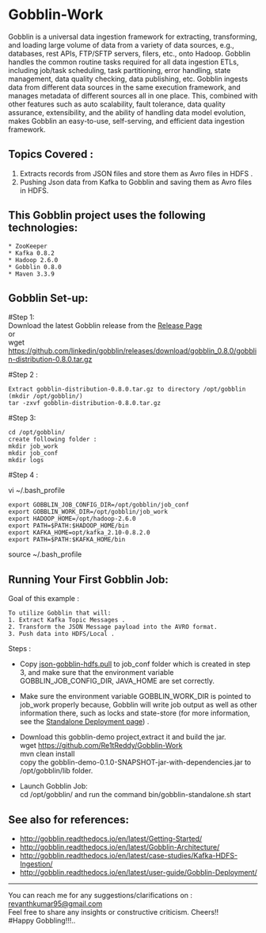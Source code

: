 # Gobblin-Work


Gobblin is a universal data ingestion framework for extracting, transforming, and loading large volume of data from a variety of data sources, e.g., databases, rest APIs, FTP/SFTP servers, filers, etc., onto Hadoop. Gobblin handles the common routine tasks required for all data ingestion ETLs, including job/task scheduling, task partitioning, error handling, state management, data quality checking, data publishing, etc. Gobblin ingests data from different data sources in the same execution framework, and manages metadata of different sources all in one place. This, combined with other features such as auto scalability, fault tolerance, data quality assurance, extensibility, and the ability of handling data model evolution, makes Gobblin an easy-to-use, self-serving, and efficient data ingestion framework.

Topics Covered :     
----------------

1. Extracts records from JSON files and store them as Avro files in HDFS .                                   
2. Pushing Json data from Kafka to Gobblin and saving them as Avro files in HDFS.       



This Gobblin project uses the following technologies:
----------------------------------------------------
    * ZooKeeper    
    * Kafka 0.8.2     
    * Hadoop 2.6.0      
    * Gobblin 0.8.0      
    * Maven 3.3.9        

Gobblin Set-up:              
--------------
#Step 1:         
	Download the latest Gobblin release from the <a href="https://github.com/linkedin/gobblin/releases">Release Page</a>    
	or          
	wget https://github.com/linkedin/gobblin/releases/download/gobblin_0.8.0/gobblin-distribution-0.8.0.tar.gz    
	
 #Step 2 :     
 
	Extract gobblin-distribution-0.8.0.tar.gz to directory /opt/gobblin (mkdir /opt/gobblin/)
	tar -zxvf gobblin-distribution-0.8.0.tar.gz
	
#Step 3:                 

	cd /opt/gobblin/                 
	create following folder :          
	mkdir job_work         
	mkdir job_conf          
	mkdir logs        
	
#Step 4 :           

vi ~/.bash_profile          

	export GOBBLIN_JOB_CONFIG_DIR=/opt/gobblin/job_conf                   
	export GOBBLIN_WORK_DIR=/opt/gobblin/job_work                     
	export HADOOP_HOME=/opt/hadoop-2.6.0                           
	export PATH=$PATH:$HADOOP_HOME/bin                      
	export KAFKA_HOME=opt/kafka_2.10-0.8.2.0                          
	export PATH=$PATH:$KAFKA_HOME/bin                  
source ~/.bash_profile  

Running Your First Gobblin Job:        
-------------------------------
Goal of this example :             
	
	To utilize Gobblin that will:                
	1. Extract Kafka Topic Messages .
	2. Transform the JSON Message payload into the AVRO format.
	3. Push data into HDFS/Local .

Steps :               
* Copy <a href="https://github.com/Re1tReddy/Gobblin-Work/blob/master/gobblin-demo/src/main/resources/json-gobblin-hdfs.pull">json-gobblin-hdfs.pull</a> to job_conf folder which is created in step 3, and make sure that the environment variable GOBBLIN_JOB_CONFIG_DIR, JAVA_HOME are set correctly.                   

* Make sure the environment variable GOBBLIN_WORK_DIR is pointed to job_work properly because, Gobblin will write job output as well as other information there, such as locks and state-store (for more information, see the <a href="http://gobblin.readthedocs.io/en/latest/user-guide/Gobblin-Deployment/#Standalone-Deployment"> Standalone Deployment page</a>) .               
* Download this gobblin-demo project,extract it and build the jar.               
	wget https://github.com/Re1tReddy/Gobblin-Work          
	mvn clean install            
	copy the gobblin-demo-0.1.0-SNAPSHOT-jar-with-dependencies.jar to /opt/gobblin/lib folder.           
	
* Launch Gobblin Job:             
	cd /opt/gobblin/ 
	and run the command    bin/gobblin-standalone.sh start          



See also for references:            
-----------------------
* http://gobblin.readthedocs.io/en/latest/Getting-Started/
* http://gobblin.readthedocs.io/en/latest/Gobblin-Architecture/ 
* http://gobblin.readthedocs.io/en/latest/case-studies/Kafka-HDFS-Ingestion/
* http://gobblin.readthedocs.io/en/latest/user-guide/Gobblin-Deployment/
------------------------------------------------------------------------------------------------------------------------------------     

You can reach me for any suggestions/clarifications on  : revanthkumar95@gmail.com                                              
Feel free to share any insights or constructive criticism. Cheers!!                                                           
#Happy Gobbling!!!..  
